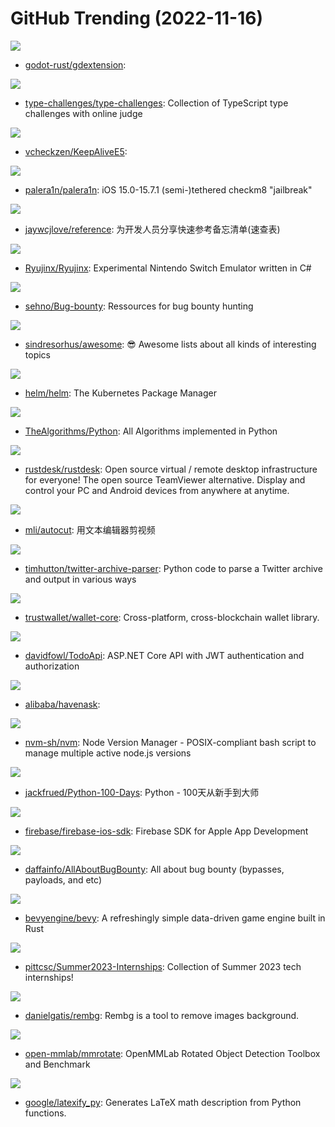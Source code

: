 # GitHub Trending (2022-11-16)

![](https://img.shields.io/badge/Rust-New%2077-green?style=flat-square&logo=appveyor)
- [godot-rust/gdextension](https://github.com/godot-rust/gdextension): 

![](https://img.shields.io/badge/TypeScript-New%20304-green?style=flat-square&logo=appveyor)
- [type-challenges/type-challenges](https://github.com/type-challenges/type-challenges): Collection of TypeScript type challenges with online judge

![](https://img.shields.io/badge/Shell-New%2025-green?style=flat-square&logo=appveyor)
- [vcheckzen/KeepAliveE5](https://github.com/vcheckzen/KeepAliveE5): 

![](https://img.shields.io/badge/Shell-New%2090-green?style=flat-square&logo=appveyor)
- [palera1n/palera1n](https://github.com/palera1n/palera1n): iOS 15.0-15.7.1 (semi-)tethered checkm8 "jailbreak"

![](https://img.shields.io/badge/CSS-New%20239-green?style=flat-square&logo=appveyor)
- [jaywcjlove/reference](https://github.com/jaywcjlove/reference): 为开发人员分享快速参考备忘清单(速查表)

![](https://img.shields.io/badge/C%23-New%20223-green?style=flat-square&logo=appveyor)
- [Ryujinx/Ryujinx](https://github.com/Ryujinx/Ryujinx): Experimental Nintendo Switch Emulator written in C#

![](https://img.shields.io/badge/none-New%2054-green?style=flat-square&logo=appveyor)
- [sehno/Bug-bounty](https://github.com/sehno/Bug-bounty): Ressources for bug bounty hunting

![](https://img.shields.io/badge/none-New%20227-green?style=flat-square&logo=appveyor)
- [sindresorhus/awesome](https://github.com/sindresorhus/awesome): 😎 Awesome lists about all kinds of interesting topics

![](https://img.shields.io/badge/Go-New%2041-green?style=flat-square&logo=appveyor)
- [helm/helm](https://github.com/helm/helm): The Kubernetes Package Manager

![](https://img.shields.io/badge/Python-New%20172-green?style=flat-square&logo=appveyor)
- [TheAlgorithms/Python](https://github.com/TheAlgorithms/Python): All Algorithms implemented in Python

![](https://img.shields.io/badge/Rust-New%20156-green?style=flat-square&logo=appveyor)
- [rustdesk/rustdesk](https://github.com/rustdesk/rustdesk): Open source virtual / remote desktop infrastructure for everyone! The open source TeamViewer alternative. Display and control your PC and Android devices from anywhere at anytime.

![](https://img.shields.io/badge/Python-New%20204-green?style=flat-square&logo=appveyor)
- [mli/autocut](https://github.com/mli/autocut): 用文本编辑器剪视频

![](https://img.shields.io/badge/Python-New%20270-green?style=flat-square&logo=appveyor)
- [timhutton/twitter-archive-parser](https://github.com/timhutton/twitter-archive-parser): Python code to parse a Twitter archive and output in various ways

![](https://img.shields.io/badge/C%2B%2B-New%2040-green?style=flat-square&logo=appveyor)
- [trustwallet/wallet-core](https://github.com/trustwallet/wallet-core): Cross-platform, cross-blockchain wallet library.

![](https://img.shields.io/badge/C%23-New%2066-green?style=flat-square&logo=appveyor)
- [davidfowl/TodoApi](https://github.com/davidfowl/TodoApi): ASP.NET Core API with JWT authentication and authorization

![](https://img.shields.io/badge/C%2B%2B-New%2014-green?style=flat-square&logo=appveyor)
- [alibaba/havenask](https://github.com/alibaba/havenask): 

![](https://img.shields.io/badge/Shell-New%2044-green?style=flat-square&logo=appveyor)
- [nvm-sh/nvm](https://github.com/nvm-sh/nvm): Node Version Manager - POSIX-compliant bash script to manage multiple active node.js versions

![](https://img.shields.io/badge/Python-New%20122-green?style=flat-square&logo=appveyor)
- [jackfrued/Python-100-Days](https://github.com/jackfrued/Python-100-Days): Python - 100天从新手到大师

![](https://img.shields.io/badge/Objective-C-New%2014-green?style=flat-square&logo=appveyor)
- [firebase/firebase-ios-sdk](https://github.com/firebase/firebase-ios-sdk): Firebase SDK for Apple App Development

![](https://img.shields.io/badge/none-New%2054-green?style=flat-square&logo=appveyor)
- [daffainfo/AllAboutBugBounty](https://github.com/daffainfo/AllAboutBugBounty): All about bug bounty (bypasses, payloads, and etc)

![](https://img.shields.io/badge/Rust-New%20246-green?style=flat-square&logo=appveyor)
- [bevyengine/bevy](https://github.com/bevyengine/bevy): A refreshingly simple data-driven game engine built in Rust

![](https://img.shields.io/badge/Python-New%2057-green?style=flat-square&logo=appveyor)
- [pittcsc/Summer2023-Internships](https://github.com/pittcsc/Summer2023-Internships): Collection of Summer 2023 tech internships!

![](https://img.shields.io/badge/Python-New%20170-green?style=flat-square&logo=appveyor)
- [danielgatis/rembg](https://github.com/danielgatis/rembg): Rembg is a tool to remove images background.

![](https://img.shields.io/badge/Python-New%2017-green?style=flat-square&logo=appveyor)
- [open-mmlab/mmrotate](https://github.com/open-mmlab/mmrotate): OpenMMLab Rotated Object Detection Toolbox and Benchmark

![](https://img.shields.io/badge/Python-New%20250-green?style=flat-square&logo=appveyor)
- [google/latexify_py](https://github.com/google/latexify_py): Generates LaTeX math description from Python functions.

